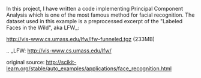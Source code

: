 In this project, I have written a code implementing Principal Component Analysis which is one of the most famous method for facial recognition. The dataset used in this example is a preprocessed excerpt of the
"Labeled Faces in the Wild", aka LFW_:

  http://vis-www.cs.umass.edu/lfw/lfw-funneled.tgz (233MB)

  .. _LFW: http://vis-www.cs.umass.edu/lfw/

  original source: http://scikit-learn.org/stable/auto_examples/applications/face_recognition.html

